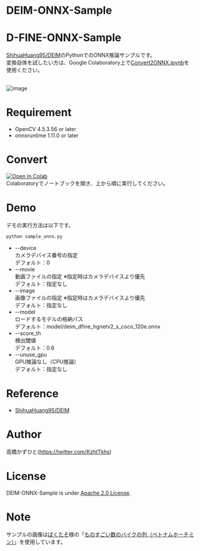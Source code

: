 # DEIM-ONNX-Sample
# D-FINE-ONNX-Sample
[ShihuaHuang95/DEIM](https://github.com/ShihuaHuang95/DEIM)のPythonでのONNX推論サンプルです。<br>
変換自体を試したい方は、Google Colaboratory上で[Convert2ONNX.ipynb](Convert2ONNX.ipynb)を使用ください。<br><br>

![image](https://github.com/user-attachments/assets/9e1db163-15c9-40da-a38c-dcbcba63a57e)


# Requirement 
* OpenCV 4.5.3.56 or later
* onnxruntime 1.11.0 or later

# Convert
[![Open In Colab](https://colab.research.google.com/assets/colab-badge.svg)](https://colab.research.google.com/github/Kazuhito00/DEIM-ONNX-Sample/blob/main/Convert2ONNX.ipynb)<br>
Colaboratoryでノートブックを開き、上から順に実行してください。<br>

# Demo
デモの実行方法は以下です。
```bash
python sample_onnx.py
```
* --device<br>
カメラデバイス番号の指定<br>
デフォルト：0
* --movie<br>
動画ファイルの指定 ※指定時はカメラデバイスより優先<br>
デフォルト：指定なし
* --image<br>
画像ファイルの指定 ※指定時はカメラデバイスより優先<br>
デフォルト：指定なし
* --model<br>
ロードするモデルの格納パス<br>
デフォルト：model/deim_dfine_hgnetv2_s_coco_120e.onnx
* --score_th<br>
検出閾値<br>
デフォルト：0.6
* --unuse_gpu<br>
GPU推論なし（CPU推論）<br>
デフォルト：指定なし

# Reference
* [ShihuaHuang95/DEIM](https://github.com/ShihuaHuang95/DEIM)

# Author
高橋かずひと(https://twitter.com/KzhtTkhs)
 
# License 
DEIM-ONNX-Sample is under [Apache 2.0 License](LICENSE).

# Note
サンプルの画像は[ぱくたそ](https://www.pakutaso.com/)様の「[ものすごい数のバイクの列（ベトナムホーチミン）](https://www.pakutaso.com/20170628178post-12228.html)」を使用しています。
